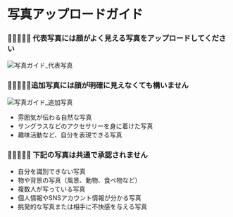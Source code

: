 # 写真アップロードガイド

### 👩🏻🧑🏻‍🦰 代表写真には顔がよく見える写真をアップロードしてください

![写真ガイド_代表写真](https://playone-prod.s3.ap-southeast-1.amazonaws.com/images/%E1%84%89%E1%85%A1%E1%84%8C%E1%85%B5%E1%86%AB%E1%84%80%E1%85%A1%E1%84%8B%E1%85%B5%E1%84%83%E1%85%B3_%E1%84%83%E1%85%A2%E1%84%91%E1%85%AD%E1%84%89%E1%85%A1%E1%84%8C%E1%85%B5%E1%86%AB.png)

### 👩🏻‍💻🏃🏻追加写真には顔が明確に見えなくても構いません

![写真ガイド_追加写真](https://playone-prod.s3.ap-southeast-1.amazonaws.com/images/%E1%84%89%E1%85%A1%E1%84%8C%E1%85%B5%E1%86%AB%E1%84%80%E1%85%A1%E1%84%8B%E1%85%B5%E1%84%83%E1%85%B3_%E1%84%8E%E1%85%AE%E1%84%80%E1%85%A1%E1%84%89%E1%85%A1%E1%84%8C%E1%85%B5%E1%86%AB.png)

- 雰囲気が伝わる自然な写真
- サングラスなどのアクセサリーを身に着けた写真
- 趣味活動など、自分を表現できる写真

### 🙅🏻‍♀️🙅🏻 下記の写真は共通で承認されません

- 自分を識別できない写真
- 物や背景の写真（風景、動物、食べ物など）
- 複数人が写っている写真
- 個人情報やSNSアカウント情報が分かる写真
- 挑発的な写真または相手に不快感を与える写真
